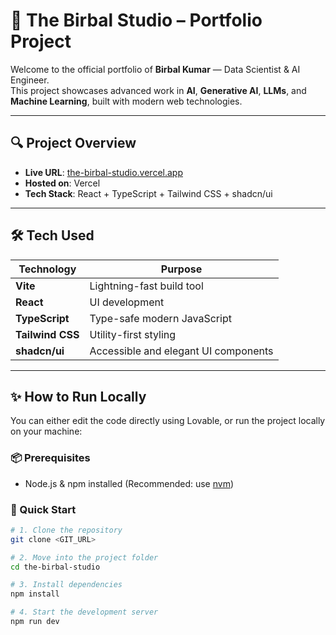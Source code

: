 # 🌟 The Birbal Studio – Portfolio Project

Welcome to the official portfolio of **Birbal Kumar** — Data Scientist & AI Engineer.  
This project showcases advanced work in **AI**, **Generative AI**, **LLMs**, and **Machine Learning**, built with modern web technologies.

---

## 🔍 Project Overview

- **Live URL**: [the-birbal-studio.vercel.app](https://the-birbal-studio.vercel.app/)
- **Hosted on**: Vercel
- **Tech Stack**: React + TypeScript + Tailwind CSS + shadcn/ui

---

## 🛠️ Tech Used

| Technology     | Purpose                            |
|----------------|-------------------------------------|
| **Vite**       | Lightning-fast build tool           |
| **React**      | UI development                      |
| **TypeScript** | Type-safe modern JavaScript         |
| **Tailwind CSS** | Utility-first styling             |
| **shadcn/ui**  | Accessible and elegant UI components |

---

## ✨ How to Run Locally

You can either edit the code directly using Lovable, or run the project locally on your machine:

### 📦 Prerequisites

- Node.js & npm installed (Recommended: use [nvm](https://github.com/nvm-sh/nvm#installing-and-updating))

### 🚀 Quick Start

```bash
# 1. Clone the repository
git clone <GIT_URL>

# 2. Move into the project folder
cd the-birbal-studio

# 3. Install dependencies
npm install

# 4. Start the development server
npm run dev
